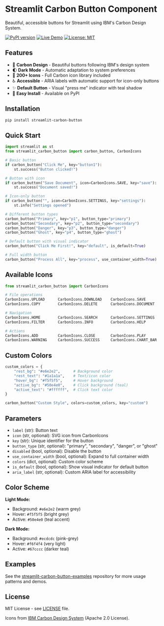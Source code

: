 # Streamlit Carbon Button Component

Beautiful, accessible buttons for Streamlit using IBM's Carbon Design System.

[![PyPI version](https://badge.fury.io/py/streamlit-carbon-button.svg)](https://pypi.org/project/streamlit-carbon-button/)
[![Live Demo](https://img.shields.io/badge/demo-streamlit-FF4B4B)](https://carbon-button-demo.streamlit.app/)
[![License: MIT](https://img.shields.io/badge/License-MIT-yellow.svg)](https://opensource.org/licenses/MIT)

## Features

- 🎨 **Carbon Design** - Beautiful buttons following IBM's design system
- 🌓 **Dark Mode** - Automatic adaptation to system preferences
- 🎯 **200+ Icons** - Full Carbon icon library included
- ♿ **Accessible** - ARIA labels with automatic support for icon-only buttons
- ✨ **Default Button** - Visual "press me" indicator with teal shadow
- 🚀 **Easy Install** - Available on PyPI

## Installation

```bash
pip install streamlit-carbon-button
```

## Quick Start

```python
import streamlit as st
from streamlit_carbon_button import carbon_button, CarbonIcons

# Basic button
if carbon_button("Click Me", key="button1"):
    st.success("Button clicked!")

# Button with icon
if carbon_button("Save Document", icon=CarbonIcons.SAVE, key="save"):
    st.success("Document saved!")

# Icon-only button
if carbon_button("", icon=CarbonIcons.SETTINGS, key="settings"):
    st.info("Settings opened")

# Different button types
carbon_button("Primary", key="p1", button_type="primary")
carbon_button("Secondary", key="p2", button_type="secondary")  
carbon_button("Danger", key="p3", button_type="danger")
carbon_button("Ghost", key="p4", button_type="ghost")

# Default button with visual indicator
carbon_button("Click Me First!", key="default", is_default=True)

# Full width button
carbon_button("Process All", key="process", use_container_width=True)
```

## Available Icons

```python
from streamlit_carbon_button import CarbonIcons

# File operations
CarbonIcons.UPLOAD      CarbonIcons.DOWNLOAD    CarbonIcons.SAVE
CarbonIcons.COPY        CarbonIcons.DELETE      CarbonIcons.DOCUMENT

# Navigation  
CarbonIcons.HOME        CarbonIcons.SEARCH      CarbonIcons.SETTINGS
CarbonIcons.FILTER      CarbonIcons.INFO        CarbonIcons.HELP

# Actions
CarbonIcons.ADD         CarbonIcons.CLOSE       CarbonIcons.PLAY
CarbonIcons.WARNING     CarbonIcons.SUCCESS     CarbonIcons.CHART_BAR
```

## Custom Colors

```python
custom_colors = {
    "rest_bg": "#e6e2e2",      # Background color
    "rest_text": "#1a1a1a",    # Text/icon color
    "hover_bg": "#f5f5f5",     # Hover background
    "active_bg": "#50e4e0",    # Click background (teal)
    "active_text": "#ffffff",  # Click text color
}

carbon_button("Custom Style", colors=custom_colors, key="custom")
```

## Parameters

- `label` (str): Button text
- `icon` (str, optional): SVG icon from CarbonIcons
- `key` (str): Unique identifier for the button
- `button_type` (str, optional): "primary", "secondary", "danger", or "ghost"
- `disabled` (bool, optional): Disable the button
- `use_container_width` (bool, optional): Expand to full container width
- `colors` (dict, optional): Custom color scheme
- `is_default` (bool, optional): Show visual indicator for default button
- `aria_label` (str, optional): Custom ARIA label for accessibility

## Color Scheme

**Light Mode:**
- Background: `#e6e2e2` (warm grey)
- Hover: `#f5f5f5` (bright grey)
- Active: `#50e4e0` (teal accent)

**Dark Mode:**
- Background: `#ecdcdc` (pink-grey)
- Hover: `#f6f4f4` (very light)
- Active: `#67cccc` (darker teal)

## Examples

See the [streamlit-carbon-button-examples](https://github.com/lh/streamlit-carbon-button-examples) repository for more usage patterns and demos.

## License

MIT License - see [LICENSE](LICENSE) file.

Icons from [IBM Carbon Design System](https://carbondesignsystem.com/) (Apache 2.0 License).